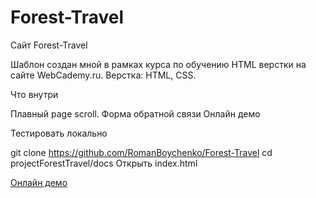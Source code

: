 # Forest-Travel

Cайт Forest-Travel

Шаблон создан мной в рамках курса по обучению HTML верстки на сайте WebCademy.ru. Верстка: HTML, CSS.

Что внутри

Плавный page scroll.
Форма обратной связи
Онлайн демо

Тестировать локально

git clone https://github.com/RomanBoychenko/Forest-Travel
cd projectForestTravel/docs
Открыть index.html

[Онлайн демо](https://boychenko-roman.ru/forest_travel/)




